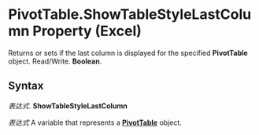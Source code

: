 
# PivotTable.ShowTableStyleLastColumn Property (Excel)

Returns or sets if the last column is displayed for the specified  **PivotTable** object. Read/Write. **Boolean**.


## Syntax

 _表达式_. **ShowTableStyleLastColumn**

 _表达式_ A variable that represents a **[PivotTable](a9c1d4a0-78a9-f9a6-6daf-91cb63e45842.md)** object.

